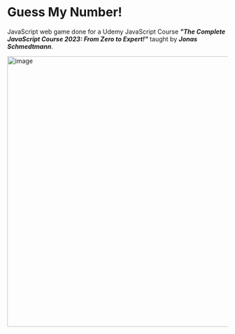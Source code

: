 # Guess My Number!
JavaScript web game done for a Udemy JavaScript Course ***"The Complete JavaScript Course 2023: From Zero to Expert!"*** taught by ***Jonas Schmedtmann***.

<img width="618" alt="image" src="https://github.com/Cihlova/Guess-My-Number/assets/33567545/db26d887-4a37-4837-bc94-f8afc8b625d1">


